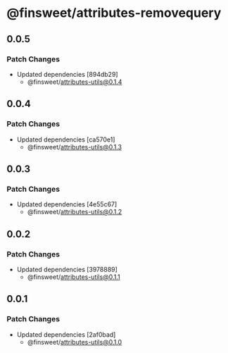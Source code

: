 # @finsweet/attributes-removequery

## 0.0.5

### Patch Changes

- Updated dependencies [894db29]
  - @finsweet/attributes-utils@0.1.4

## 0.0.4

### Patch Changes

- Updated dependencies [ca570e1]
  - @finsweet/attributes-utils@0.1.3

## 0.0.3

### Patch Changes

- Updated dependencies [4e55c67]
  - @finsweet/attributes-utils@0.1.2

## 0.0.2

### Patch Changes

- Updated dependencies [3978889]
  - @finsweet/attributes-utils@0.1.1

## 0.0.1

### Patch Changes

- Updated dependencies [2af0bad]
  - @finsweet/attributes-utils@0.1.0

